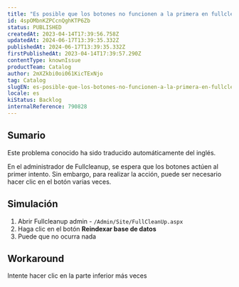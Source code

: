 ```yaml
---
title: "Es posible que los botones no funcionen a la primera en fullcleanup admin"
id: 4spOMbnKZPCcnQghKTP6Zb
status: PUBLISHED
createdAt: 2023-04-14T17:39:56.758Z
updatedAt: 2024-06-17T13:39:35.332Z
publishedAt: 2024-06-17T13:39:35.332Z
firstPublishedAt: 2023-04-14T17:39:57.290Z
contentType: knownIssue
productTeam: Catalog
author: 2mXZkbi0oi061KicTExNjo
tag: Catalog
slugEN: es-posible-que-los-botones-no-funcionen-a-la-primera-en-fullcleanup-admin
locale: es
kiStatus: Backlog
internalReference: 790828
---
```


## Sumario

<div class="alert alert-info">
  <p>Este problema conocido ha sido traducido automáticamente del inglés.</p>
</div>


En el administrador de Fullcleanup, se espera que los botones actúen al primer intento. Sin embargo, para realizar la acción, puede ser necesario hacer clic en el botón varias veces.


##

## Simulación



1. Abrir Fullcleanup admin - `/Admin/Site/FullCleanUp.aspx `
2. Haga clic en el botón **Reindexar base de datos**
3. Puede que no ocurra nada



## Workaround


Intente hacer clic en la parte inferior más veces





